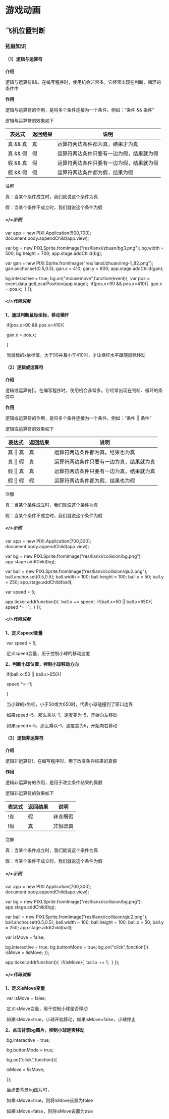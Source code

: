 # 游戏动画

## 飞机位置判断

### 拓展知识

#### （1）逻辑与运算符

**介绍**    

逻辑与运算符&&，在编写程序时，使用机会非常多。它经常出现在判断、循环的条件中    


   

**作用**    

逻辑与运算符的作用，是将多个条件连接为一个条件。例如：“条件 && 条件”    

逻辑与运算符的效果如下    

| **表达式** | **返回结果** | **说明**                                 |
| ---------- | ------------ | ---------------------------------------- |
| 真 && 真   | 真           | 运算符两边条件都为真，结果才为真         |
| 真 && 假   | 假           | 运算符两边条件只要有一边为假，结果就为假 |
| 假 && 真   | 假           | 运算符两边条件只要有一边为假，结果就为假 |
| 假 && 假   | 假           | 运算符两边条件都为假，结果为假           |

注解    

真：当某个条件成立时，我们就说这个条件为真    

假：当某个条件不成立时，我们就说这个条件为假    

##### </>示例

var app = new PIXI.Application(500,700);
document.body.appendChild(app.view);

var bg = new PIXI.Sprite.fromImage("res/lianxi/zhuan/bg3.png");
bg.width = 500;
bg.height = 700;
app.stage.addChild(bg);

var gan = new PIXI.Sprite.fromImage("res/lianxi/zhuan/img-1_82.png");
gan.anchor.set(0.5,0.5);
gan.x = 410;
gan.y = 600;
app.stage.addChild(gan);

bg.interactive = true;
bg.on("mousemove",function(event){
​    var pos = event.data.getLocalPosition(app.stage);
​    if(pos.x>90 && pos.x<410){
​        gan.x = pos.x;
​    }
});

##### </>代码讲解

**1、通过判断鼠标坐标，移动横杆**    

​     if(pos.x>90 && pos.x<410){    

​           gan.x = pos.x;    

​     }    

​    当鼠标的x坐标值，大于90并且小于410时，才让横杆水平跟随鼠标移动    

#### （2）逻辑或运算符

**介绍**    

逻辑或运算符||，在编写程序时，使用机会非常多。它经常出现在判断、循环的条件中    


   

**作用**    

逻辑或运算符的作用，是将多个条件连接为一个条件。例如：“条件 || 条件”    

逻辑或运算符的效果如下    

| **表达式**   | **返回结果** | **说明**                                 |
| ------------ | ------------ | ---------------------------------------- |
| 真   \|\| 真 | 真           | 运算符两边条件都为真，结果也为真         |
| 真   \|\| 假 | 真           | 运算符两边条件只要有一边为真，结果就为真 |
| 假   \|\| 真 | 真           | 运算符两边条件只要有一边为真，结果就为真 |
| 假   \|\| 假 | 假           | 运算符两边条件都为假，结果也为假         |

注解    

真：当某个条件成立时，我们就说这个条件为真    

假：当某个条件不成立时，我们就说这个条件为假    

##### </>示例

var app = new PIXI.Application(700,300);
document.body.appendChild(app.view);

var bg = new PIXI.Sprite.fromImage("res/lianxi/collision/bg.png");
app.stage.addChild(bg);

var ball = new PIXI.Sprite.fromImage("res/lianxi/collision/qiu2.png");
ball.anchor.set(0.5,0.5);
ball.width = 100;
ball.height = 100;
ball.x = 50;
ball.y = 250;
app.stage.addChild(ball);

var speed = 5;

app.ticker.add(function(){
​    ball.x += speed;
​    if(ball.x<50 || ball.x>650){
​       speed *= -1;
​    }
});

##### </>代码讲解

**1、定义speed变量**    

​     var speed = 5;    

​     定义speed变量，用于控制小球的移动速度    


   

**2、判断小球位置，控制小球移动方向**    

​     if(ball.x<50 || ball.x>650){    

​           speed *= -1;    

​     }    

​    当小球的x坐标，小于50或大650时，代表小球碰撞到了窗口边界    

​    如果speed=5，那么乘以-1，速度变为-5，开始向左移动    

​    如果speed=-5，那么乘以-1，速度变为5，开始向右移动    

#### （3）逻辑非运算符

**介绍**    

逻辑非运算符!，在编写程序时，用于改变条件结果的真假    


   

**作用**    

逻辑非运算符的作用，是用于改变条件结果的真假    

逻辑非运算符的效果如下    

| **表达式** | **返回结果** | **说明** |
| ---------- | ------------ | -------- |
| !真        | 假           | 非真既假 |
| !假        | 真           | 非假既真 |

注解    

真：当某个条件成立时，我们就说这个条件为真    

假：当某个条件不成立时，我们就说这个条件为假    

##### </>示例

var app = new PIXI.Application(700,300);
document.body.appendChild(app.view);

var bg = new PIXI.Sprite.fromImage("res/lianxi/collision/bg.png");
app.stage.addChild(bg);

var ball = new PIXI.Sprite.fromImage("res/lianxi/collision/qiu2.png");
ball.anchor.set(0.5,0.5);
ball.width = 100;
ball.height = 100;
ball.x = 50;
ball.y = 250;
app.stage.addChild(ball);

var isMove = false;

bg.interactive = true;
bg.buttonMode = true;
bg.on("click",function(){
   isMove = !isMove;
});

app.ticker.add(function(){
​    if(isMove){
​      ball.x += 1;
​    }
});

##### </>代码讲解

**1、定义isMove变量**    

​     var isMove = false;    

​     定义isMove变量，用于控制小球是否移动    

​     如果isMove=true，小球开始移动，如果isMove=false，小球停止    


   

**2、点击背景bg图片，控制小球是否移动**    

​     bg.interactive = true;    

​     bg.buttonMode = true;    

​     bg.on("click",function(){    

​           isMove = !isMove;    

​     });    

​    当点击背景bg图片时，    

​    如果isMove=true，则将isMove设置为false    

​    如果isMove=false，则将isMove设置为true    

